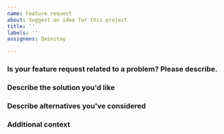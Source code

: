 ```yaml
---
name: Feature request
about: Suggest an idea for this project
title: ''
labels: ''
assignees: Ominitay

---
```


### Is your feature request related to a problem? Please describe.

### Describe the solution you'd like

### Describe alternatives you've considered

### Additional context
